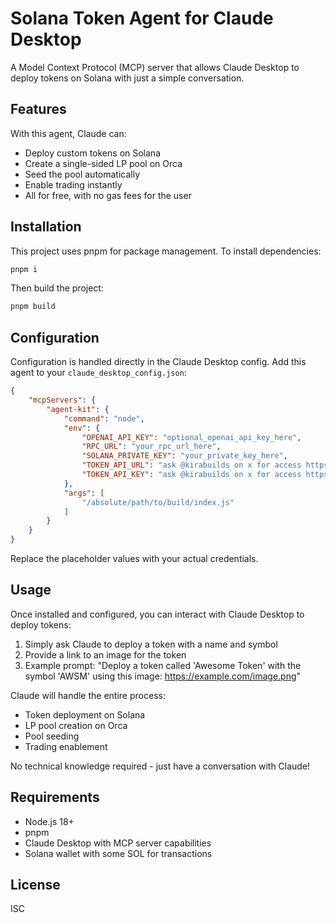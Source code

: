 # Solana Token Agent for Claude Desktop

A Model Context Protocol (MCP) server that allows Claude Desktop to deploy tokens on Solana with just a simple conversation.

## Features

With this agent, Claude can:
- Deploy custom tokens on Solana
- Create a single-sided LP pool on Orca
- Seed the pool automatically
- Enable trading instantly
- All for free, with no gas fees for the user

## Installation

This project uses pnpm for package management. To install dependencies:

```bash
pnpm i
```

Then build the project:

```bash
pnpm build
```

## Configuration

Configuration is handled directly in the Claude Desktop config. Add this agent to your `claude_desktop_config.json`:

```json
{
    "mcpServers": {
        "agent-kit": {
            "command": "node",
            "env": {
                "OPENAI_API_KEY": "optional_openai_api_key_here",
                "RPC_URL": "your_rpc_url_here",
                "SOLANA_PRIVATE_KEY": "your_private_key_here",
                "TOKEN_API_URL": "ask @kirabuilds on x for access https://x.com/kirabuilds",
                "TOKEN_API_KEY": "ask @kirabuilds on x for access https://x.com/kirabuilds"
            },
            "args": [
                "/absolute/path/to/build/index.js"
            ]
        }
    }
}
```

Replace the placeholder values with your actual credentials.

## Usage

Once installed and configured, you can interact with Claude Desktop to deploy tokens:

1. Simply ask Claude to deploy a token with a name and symbol
2. Provide a link to an image for the token
3. Example prompt: "Deploy a token called 'Awesome Token' with the symbol 'AWSM' using this image: https://example.com/image.png"

Claude will handle the entire process:
- Token deployment on Solana
- LP pool creation on Orca
- Pool seeding
- Trading enablement

No technical knowledge required - just have a conversation with Claude!

## Requirements

- Node.js 18+
- pnpm
- Claude Desktop with MCP server capabilities
- Solana wallet with some SOL for transactions

## License

ISC
